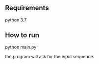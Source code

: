 ## Requirements

python 3.7

## How to run

python main.py

the program will ask for the input sequence.